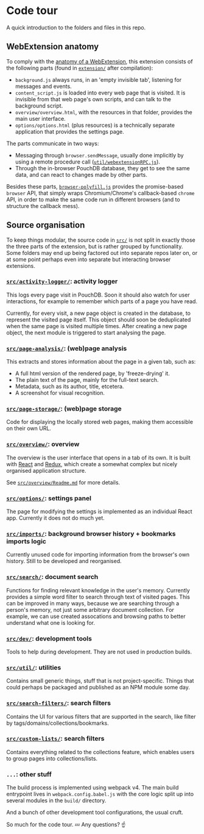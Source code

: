 # Code tour

A quick introduction to the folders and files in this repo.

## WebExtension anatomy

To comply with the [anatomy of a WebExtension](https://developer.mozilla.org/en-US/Add-ons/WebExtensions/Anatomy_of_a_WebExtension),
this extension consists of the following parts (found in
[`extension/`](extension/) after compilation):

-   `background.js` always runs, in an 'empty invisible tab', listening for
    messages and events.
-   `content_script.js` is loaded into every web page that is visited. It is
    invisible from that web page's own scripts, and can talk to the background
    script.
-   `overview/overview.html`, with the resources in that folder, provides the main
    user interface.
-   `options/options.html` (plus resources) is a technically separate application
    that provides the settings page.

The parts communicate in two ways:

-   Messaging through `browser.sendMessage`, usually done implicitly by using a
    remote procedure call ([`util/webextensionRPC.js`](src/util/webextensionRPC.js)).
-   Through the in-browser PouchDB database, they get to see the same data, and
    can react to changes made by other parts.

Besides these parts,
[`browser-polyfill.js`](https://github.com/mozilla/webextension-polyfill/)
provides the promise-based `browser` API, that simply wraps Chromium/Chrome's
callback-based `chrome` API, in order to make the same code run in different
browsers (and to structure the callback mess).

## Source organisation

To keep things modular, the source code in [`src/`](src/) is not split in
exactly those the three parts of the extension, but is rather grouped by
functionality. Some folders may end up being factored out into separate repos
later on, or at some point perhaps even into separate but interacting browser
extensions.

### [`src/activity-logger/`](src/activity-logger/): activity logger

This logs every page visit in PouchDB. Soon it should also watch for user
interactions, for example to remember which parts of a page you have read.

Currently, for every visit, a new page object is created in the database, to
represent the visited page itself. This object should soon be deduplicated when
the same page is visited multiple times. After creating a new page object,
the next module is triggered to start analysing the page.

### [`src/page-analysis/`](src/page-analysis/): (web)page analysis

This extracts and stores information about the page in a given tab, such as:

-   A full html version of the rendered page, by 'freeze-drying' it.
-   The plain text of the page, mainly for the full-text search.
-   Metadata, such as its author, title, etcetera.
-   A screenshot for visual recognition.

### [`src/page-storage/`](src/page-storage/): (web)page storage

Code for displaying the locally stored web pages, making them accessible on
their own URL.

### [`src/overview/`](src/overview/): overview

The overview is the user interface that opens in a tab of its own. It is built
with [React](https://facebook.github.io/react/) and [Redux](http://redux.js.org/),
which create a somewhat complex but nicely organised application structure.

See [`src/overview/Readme.md`](src/overview/Readme.md) for more details.

### [`src/options/`](src/options/): settings panel

The page for modifying the settings is implemented as an individual React app.
Currently it does not do much yet.

### [`src/imports/`](src/imports/): background browser history + bookmarks imports logic

Currently unused code for importing information from the browser's own history.
Still to be developed and reorganised.

### [`src/search/`](src/search/): document search

Functions for finding relevant knowledge in the user's memory. Currently
provides a simple word filter to search through text of visited pages.
This can be improved in many ways, because we are searching through a person's
memory, not just some arbitrary document collection. For example, we can use
created assocations and browsing paths to better understand what one is looking
for.

### [`src/dev/`](src/dev/): development tools

Tools to help during development. They are not used in production builds.

### [`src/util/`](src/util/): utilities

Contains small generic things, stuff that is not project-specific. Things that
could perhaps be packaged and published as an NPM module some day.

### [`src/search-filters/`](src/search-filters/): search filters

Contains the UI for various filters that are supported in the search, like filter by tags/domains/collections/bookmarks.

### [`src/custom-lists/`](src/custom-lists/): search filters

Contains everything related to the collections feature, which enables users to group pages into collections/lists.

### `...`: other stuff

The build process is implemented using webpack v4. The main build entrypoint lives in
`webpack.config.babel.js` with the core logic split up into several modules in the `build/` directory.

And a bunch of other development tool configurations, the usual cruft.

So much for the code tour. :zzz: Any questions? :point_up:
